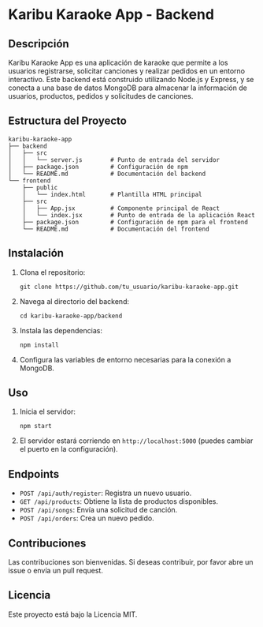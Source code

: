 # Karibu Karaoke App - Backend

## Descripción
Karibu Karaoke App es una aplicación de karaoke que permite a los usuarios registrarse, solicitar canciones y realizar pedidos en un entorno interactivo. Este backend está construido utilizando Node.js y Express, y se conecta a una base de datos MongoDB para almacenar la información de usuarios, productos, pedidos y solicitudes de canciones.

## Estructura del Proyecto
```
karibu-karaoke-app
├── backend
│   ├── src
│   │   └── server.js        # Punto de entrada del servidor
│   ├── package.json         # Configuración de npm
│   └── README.md            # Documentación del backend
└── frontend
    ├── public
    │   └── index.html       # Plantilla HTML principal
    ├── src
    │   ├── App.jsx          # Componente principal de React
    │   └── index.jsx        # Punto de entrada de la aplicación React
    ├── package.json         # Configuración de npm para el frontend
    └── README.md            # Documentación del frontend
```

## Instalación

1. Clona el repositorio:
   ```
   git clone https://github.com/tu_usuario/karibu-karaoke-app.git
   ```

2. Navega al directorio del backend:
   ```
   cd karibu-karaoke-app/backend
   ```

3. Instala las dependencias:
   ```
   npm install
   ```

4. Configura las variables de entorno necesarias para la conexión a MongoDB.

## Uso

1. Inicia el servidor:
   ```
   npm start
   ```

2. El servidor estará corriendo en `http://localhost:5000` (puedes cambiar el puerto en la configuración).

## Endpoints

- `POST /api/auth/register`: Registra un nuevo usuario.
- `GET /api/products`: Obtiene la lista de productos disponibles.
- `POST /api/songs`: Envía una solicitud de canción.
- `POST /api/orders`: Crea un nuevo pedido.

## Contribuciones
Las contribuciones son bienvenidas. Si deseas contribuir, por favor abre un issue o envía un pull request.

## Licencia
Este proyecto está bajo la Licencia MIT.